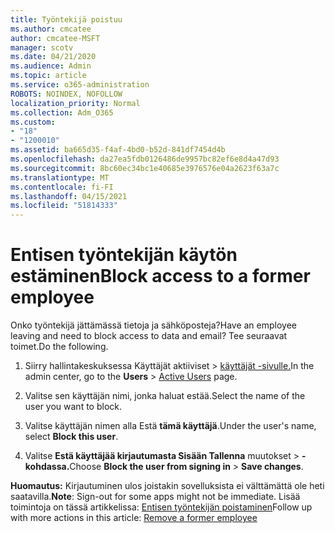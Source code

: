 ```yaml
---
title: Työntekijä poistuu
ms.author: cmcatee
author: cmcatee-MSFT
manager: scotv
ms.date: 04/21/2020
ms.audience: Admin
ms.topic: article
ms.service: o365-administration
ROBOTS: NOINDEX, NOFOLLOW
localization_priority: Normal
ms.collection: Adm_O365
ms.custom:
- "18"
- "1200010"
ms.assetid: ba665d35-f4af-4bd0-b52d-841df7454d4b
ms.openlocfilehash: da27ea5fdb0126486de9957bc82ef6e8d4a47d93
ms.sourcegitcommit: 8bc60ec34bc1e40685e3976576e04a2623f63a7c
ms.translationtype: MT
ms.contentlocale: fi-FI
ms.lasthandoff: 04/15/2021
ms.locfileid: "51814333"
---
```

# <a name="block-access-to-a-former-employee"></a><span data-ttu-id="dc136-102">Entisen työntekijän käytön estäminen</span><span class="sxs-lookup"><span data-stu-id="dc136-102">Block access to a former employee</span></span>

<span data-ttu-id="dc136-103">Onko työntekijä jättämässä tietoja ja sähköposteja?</span><span class="sxs-lookup"><span data-stu-id="dc136-103">Have an employee leaving and need to block access to data and email?</span></span> <span data-ttu-id="dc136-104">Tee seuraavat toimet.</span><span class="sxs-lookup"><span data-stu-id="dc136-104">Do the following.</span></span>
  
1. <span data-ttu-id="dc136-105">Siirry hallintakeskuksessa Käyttäjät aktiiviset  \> [käyttäjät -sivulle.](https://go.microsoft.com/fwlink/p/?linkid=834822)</span><span class="sxs-lookup"><span data-stu-id="dc136-105">In the admin center, go to the **Users** \> [Active Users](https://go.microsoft.com/fwlink/p/?linkid=834822) page.</span></span>

2. <span data-ttu-id="dc136-106">Valitse sen käyttäjän nimi, jonka haluat estää.</span><span class="sxs-lookup"><span data-stu-id="dc136-106">Select the name of the user you want to block.</span></span>

3. <span data-ttu-id="dc136-107">Valitse käyttäjän nimen alla Estä **tämä käyttäjä**.</span><span class="sxs-lookup"><span data-stu-id="dc136-107">Under the user's name, select **Block this user**.</span></span>

4. <span data-ttu-id="dc136-108">Valitse **Estä käyttäjää kirjautumasta Sisään Tallenna** muutokset \> **-kohdassa.**</span><span class="sxs-lookup"><span data-stu-id="dc136-108">Choose **Block the user from signing in** \> **Save changes**.</span></span>

<span data-ttu-id="dc136-109">**Huomautus:** Kirjautuminen ulos joistakin sovelluksista ei välttämättä ole heti saatavilla.</span><span class="sxs-lookup"><span data-stu-id="dc136-109">**Note**: Sign-out for some apps might not be immediate.</span></span> <span data-ttu-id="dc136-110">Lisää toimintoja on tässä artikkelissa: [Entisen työntekijän poistaminen](https://docs.microsoft.com/microsoft-365/admin/add-users/remove-former-employee)</span><span class="sxs-lookup"><span data-stu-id="dc136-110">Follow up with more actions in this article: [Remove a former employee](https://docs.microsoft.com/microsoft-365/admin/add-users/remove-former-employee)</span></span>